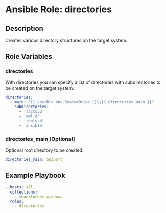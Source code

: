 # Ansible Role: directories

## Description

Creates various directory structures on the target system.

## Role Variables

### directories

With directories you can specify a list of directories with subdirectories to be created on the target system.

```yml
directories:
  - main: "{{ ansible_env.SystemDrive }}\\{{ directories_main }}"
    subdirectories:
      - 'facts.d'
      - 'xml.d'
      - 'tools.d'
      - 'ansible'
```

### directories_main [Optional]

Optional root directory to be created.

```yml
directories_main: Support
```

## Example Playbook

```yml
- hosts: all
  collections:
    - sbaerlocher.windows
  roles:
    - directories
```
